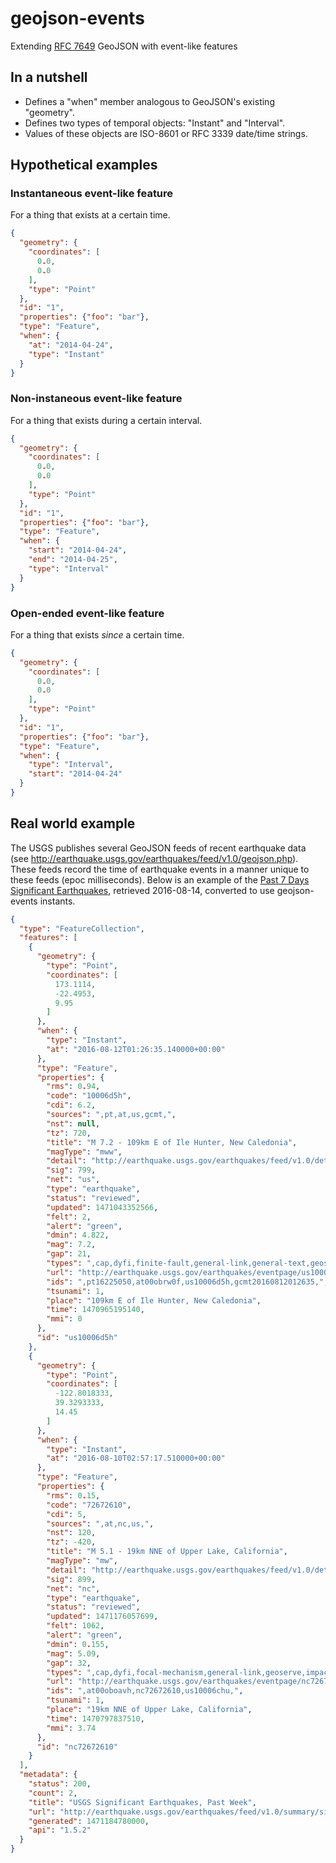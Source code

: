 # geojson-events
Extending [RFC 7649](https://tools.ietf.org/html/rfc7946) GeoJSON with
event-like features

## In a nutshell

- Defines a "when" member analogous to GeoJSON's existing "geometry".
- Defines two types of temporal objects: "Instant" and "Interval".
- Values of these objects are ISO-8601 or RFC 3339 date/time strings.

## Hypothetical examples

### Instantaneous event-like feature

For a thing that exists at a certain time.

```json
{
  "geometry": {
    "coordinates": [
      0.0,
      0.0
    ],
    "type": "Point"
  },
  "id": "1",
  "properties": {"foo": "bar"},
  "type": "Feature",
  "when": {
    "at": "2014-04-24",
    "type": "Instant"
  }
}
```

### Non-instaneous event-like feature

For a thing that exists during a certain interval.

```json
{
  "geometry": {
    "coordinates": [
      0.0,
      0.0
    ],
    "type": "Point"
  },
  "id": "1",
  "properties": {"foo": "bar"},
  "type": "Feature",
  "when": {
    "start": "2014-04-24",
    "end": "2014-04-25",
    "type": "Interval"
  }
}
```

### Open-ended event-like feature

For a thing that exists *since* a certain time.

```json
{
  "geometry": {
    "coordinates": [
      0.0,
      0.0
    ],
    "type": "Point"
  },
  "id": "1", 
  "properties": {"foo": "bar"},
  "type": "Feature",
  "when": {
    "type": "Interval",
    "start": "2014-04-24"
  }
}
```

## Real world example

The USGS publishes several GeoJSON feeds of recent earthquake data (see
http://earthquake.usgs.gov/earthquakes/feed/v1.0/geojson.php). These feeds
record the time of earthquake events in a manner unique to these feeds (epoc
milliseconds). Below is an example of the [Past 7 Days Significant
Earthquakes](http://earthquake.usgs.gov/earthquakes/feed/v1.0/summary/significant_week.geojson),
retrieved 2016-08-14, converted to use geojson-events instants.

```json
{
  "type": "FeatureCollection", 
  "features": [
    {
      "geometry": {
        "type": "Point", 
        "coordinates": [
          173.1114, 
          -22.4953, 
          9.95
        ]
      }, 
      "when": {
        "type": "Instant", 
        "at": "2016-08-12T01:26:35.140000+00:00"
      }, 
      "type": "Feature", 
      "properties": {
        "rms": 0.94, 
        "code": "10006d5h", 
        "cdi": 6.2, 
        "sources": ",pt,at,us,gcmt,", 
        "nst": null, 
        "tz": 720, 
        "title": "M 7.2 - 109km E of Ile Hunter, New Caledonia", 
        "magType": "mww", 
        "detail": "http://earthquake.usgs.gov/earthquakes/feed/v1.0/detail/us10006d5h.geojson", 
        "sig": 799, 
        "net": "us", 
        "type": "earthquake", 
        "status": "reviewed", 
        "updated": 1471043352566, 
        "felt": 2, 
        "alert": "green", 
        "dmin": 4.822, 
        "mag": 7.2, 
        "gap": 21, 
        "types": ",cap,dyfi,finite-fault,general-link,general-text,geoserve,impact-link,losspager,moment-tensor,origin,phase-data,poster,shakemap,", 
        "url": "http://earthquake.usgs.gov/earthquakes/eventpage/us10006d5h", 
        "ids": ",pt16225050,at00obrw0f,us10006d5h,gcmt20160812012635,", 
        "tsunami": 1, 
        "place": "109km E of Ile Hunter, New Caledonia", 
        "time": 1470965195140, 
        "mmi": 0
      }, 
      "id": "us10006d5h"
    }, 
    {
      "geometry": {
        "type": "Point", 
        "coordinates": [
          -122.8018333, 
          39.3293333, 
          14.45
        ]
      }, 
      "when": {
        "type": "Instant", 
        "at": "2016-08-10T02:57:17.510000+00:00"
      }, 
      "type": "Feature", 
      "properties": {
        "rms": 0.15, 
        "code": "72672610", 
        "cdi": 5, 
        "sources": ",at,nc,us,", 
        "nst": 120, 
        "tz": -420, 
        "title": "M 5.1 - 19km NNE of Upper Lake, California", 
        "magType": "mw", 
        "detail": "http://earthquake.usgs.gov/earthquakes/feed/v1.0/detail/nc72672610.geojson", 
        "sig": 899, 
        "net": "nc", 
        "type": "earthquake", 
        "status": "reviewed", 
        "updated": 1471176057699, 
        "felt": 1062, 
        "alert": "green", 
        "dmin": 0.155, 
        "mag": 5.09, 
        "gap": 32, 
        "types": ",cap,dyfi,focal-mechanism,general-link,geoserve,impact-link,losspager,moment-tensor,nearby-cities,origin,phase-data,scitech-link,shakemap,", 
        "url": "http://earthquake.usgs.gov/earthquakes/eventpage/nc72672610", 
        "ids": ",at00oboavh,nc72672610,us10006chu,", 
        "tsunami": 1, 
        "place": "19km NNE of Upper Lake, California", 
        "time": 1470797837510, 
        "mmi": 3.74
      }, 
      "id": "nc72672610"
    }
  ], 
  "metadata": {
    "status": 200, 
    "count": 2, 
    "title": "USGS Significant Earthquakes, Past Week", 
    "url": "http://earthquake.usgs.gov/earthquakes/feed/v1.0/summary/significant_week.geojson", 
    "generated": 1471184780000, 
    "api": "1.5.2"
  }
}
```
